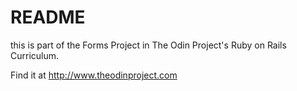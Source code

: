 # README

this is part of the Forms Project in The Odin Project's Ruby on Rails Curriculum.

Find it at http://www.theodinproject.com
